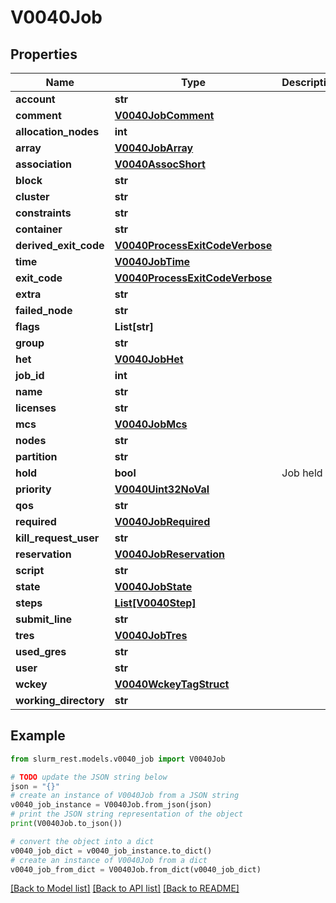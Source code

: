 # V0040Job


## Properties

Name | Type | Description | Notes
------------ | ------------- | ------------- | -------------
**account** | **str** |  | [optional] 
**comment** | [**V0040JobComment**](V0040JobComment.md) |  | [optional] 
**allocation_nodes** | **int** |  | [optional] 
**array** | [**V0040JobArray**](V0040JobArray.md) |  | [optional] 
**association** | [**V0040AssocShort**](V0040AssocShort.md) |  | [optional] 
**block** | **str** |  | [optional] 
**cluster** | **str** |  | [optional] 
**constraints** | **str** |  | [optional] 
**container** | **str** |  | [optional] 
**derived_exit_code** | [**V0040ProcessExitCodeVerbose**](V0040ProcessExitCodeVerbose.md) |  | [optional] 
**time** | [**V0040JobTime**](V0040JobTime.md) |  | [optional] 
**exit_code** | [**V0040ProcessExitCodeVerbose**](V0040ProcessExitCodeVerbose.md) |  | [optional] 
**extra** | **str** |  | [optional] 
**failed_node** | **str** |  | [optional] 
**flags** | **List[str]** |  | [optional] 
**group** | **str** |  | [optional] 
**het** | [**V0040JobHet**](V0040JobHet.md) |  | [optional] 
**job_id** | **int** |  | [optional] 
**name** | **str** |  | [optional] 
**licenses** | **str** |  | [optional] 
**mcs** | [**V0040JobMcs**](V0040JobMcs.md) |  | [optional] 
**nodes** | **str** |  | [optional] 
**partition** | **str** |  | [optional] 
**hold** | **bool** | Job held | [optional] 
**priority** | [**V0040Uint32NoVal**](V0040Uint32NoVal.md) |  | [optional] 
**qos** | **str** |  | [optional] 
**required** | [**V0040JobRequired**](V0040JobRequired.md) |  | [optional] 
**kill_request_user** | **str** |  | [optional] 
**reservation** | [**V0040JobReservation**](V0040JobReservation.md) |  | [optional] 
**script** | **str** |  | [optional] 
**state** | [**V0040JobState**](V0040JobState.md) |  | [optional] 
**steps** | [**List[V0040Step]**](V0040Step.md) |  | [optional] 
**submit_line** | **str** |  | [optional] 
**tres** | [**V0040JobTres**](V0040JobTres.md) |  | [optional] 
**used_gres** | **str** |  | [optional] 
**user** | **str** |  | [optional] 
**wckey** | [**V0040WckeyTagStruct**](V0040WckeyTagStruct.md) |  | [optional] 
**working_directory** | **str** |  | [optional] 

## Example

```python
from slurm_rest.models.v0040_job import V0040Job

# TODO update the JSON string below
json = "{}"
# create an instance of V0040Job from a JSON string
v0040_job_instance = V0040Job.from_json(json)
# print the JSON string representation of the object
print(V0040Job.to_json())

# convert the object into a dict
v0040_job_dict = v0040_job_instance.to_dict()
# create an instance of V0040Job from a dict
v0040_job_from_dict = V0040Job.from_dict(v0040_job_dict)
```
[[Back to Model list]](../README.md#documentation-for-models) [[Back to API list]](../README.md#documentation-for-api-endpoints) [[Back to README]](../README.md)


